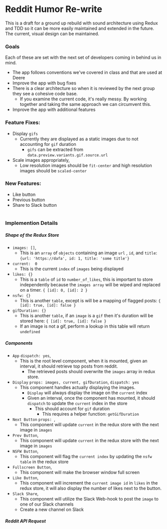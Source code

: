 # Reddit Humor Re-write

This is a draft for a ground up rebuild with sound architecture using Redux and TDD so it can
be more easily maintained and extended in the future. The current, visual design can be maintained.

### Goals
Each of these are set with the next set of developers coming in behind us in mind.
* The app follows conventions we've covered in class and that are used at Deere
* Improve the app with bug fixes
* There is a clear architecture so when it is reviewed by the next group they see a cohesive code base.
  * If you examine the current code, it's really messy. By working together and taking the same approach we can circumvent this.
* Improve the app with additional features
  
  
### Feature Fixes:
* Display `gifs`
  * Currently they are displayed as a static images due to not accounting for `gif` duration
    * `gifs` can be extracted from `data.preview.variants.gif.source.url`
* Scale images appropriately,
  * Low resolution images should be `fit-center` and high resolution images should be `scaled-center`
  
### New Features:
* Like button
* Previous button
* Share to Slack button

#
### Implemention Details
##### Shape of the Redux Store
* `images: []`,
  * This is an `array` of `objects` containing an image `url` , `id`, and `title`: `{url: 'https://dafa', id: 1, title: 'some title'}`
* `current:  0`
  * This is the current `index` of `images` being displayed
* `likes: {}`
  * This is a `table` of `id` to `number_of_likes`, this is important to store independently because the `images array` will be wiped and replaced on a timer. `{ [id]: 0, [id]: 2 }`
* `nsfw: {}`
  * This is another `table`, except is will be a mapping of flagged posts: `{ [id]: true, [id]: false }`
* `gifDuration: {}`
  * This is another `table`, if an `image` is a `gif` then it's duration will be stored here: `{ [id]: true, [id]: false }`
  * If an image is not a gif, perform a lookup in this table will return `undefined`
  
##### Components
* `App` `dispatch: yes`,
   * This is the root level component, when it is mounted, given an interval, it should retrieve top posts from reddit.
     * The retrieved posts should overwrite the `images` array in redux store.
 * `Display` `props: images, current, gifDuration`, `dispatch: yes`
   * This component handles actually displaying the images.
     * `Display` will always display the image on the `current` index
     * Given an interval, once the component has mounted, it should `dispatch` to update the `current` index in the store
       * This should account for `gif` duration
         * This requires a helper function: `getGifDuration`
 * `Next Button` `props: `,
   * This component will update `current` in the redux store with the next image in `images`
  * `Prev Button`,
    * This component will update `current` in the redux store with the next image in `images`
  * `NSFW Button`,
    * This component will flag the `current index`  by updating the `nsfw table` in the redux store
  * `Fullscreen Button`,
    * This component will make the browser window full screen
  * `Like Button`,
    * This component will increment the `current image id` in `likes` in the redux store, it will also display the number of likes next to the button.
  * `Slack Share`,
    * This component will utilize the Slack Web-hook to post the `image` to one of our Slack channels
    * Create a new channel on Slack
    
 ##### Reddit API Request
